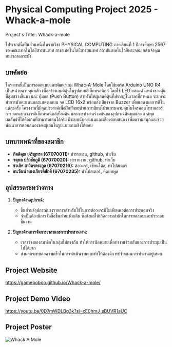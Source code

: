 # Physical Computing Project 2025 - Whack-a-mole
Project's Title : Whack-a-mole


โปรเจกต์นี้เป็นส่วนหนึ่งในรายวิชา PHYSICAL COMPUTING ภาคเรียนที่ 1 ปีการศึกษา 2567 ของคณะเทคโนโลยีสารสนเทศ สาขาเทคโนโลยีสารสนเทศ สถาบันเทคโนโลยีพระจอมเกล้าเจ้าคุณทหารลาดกระบัง


## บทคัดย่อ
  โครงงานนี้เป็นการออกแบบและพัฒนาเกม Whac-A-Mole โดยใช้บอร์ด Arduino UNO R4 เป็นหน่วยควบคุมหลัก เพื่อสร้างเกมตีตุ่นในรูปแบบอิเล็กทรอนิกส์ โดยใช้ LED แสดงตำแหน่งของตุ่นที่สุ่มสว่างขึ้นมา และ ปุ่มกด (Push Button) สำหรับให้ผู้เล่นตีตุ่นที่ปรากฏในเวลาที่กำหนด ระบบจะทำการนับคะแนนและแสดงผลบน จอ LCD 16x2 พร้อมส่งเสียงจาก Buzzer เพื่อแสดงผลการตีในแต่ละครั้ง โครงงานนี้มีจุดประสงค์เพื่อฝึกทักษะด้านการเขียนโปรแกรมควบคุมไมโครคอนโทรลเลอร์ การออกแบบวงจรอิเล็กทรอนิกส์เบื้องต้น และการทำงานร่วมกันของอุปกรณ์อินพุตและเอาต์พุต ผลลัพธ์ที่ได้คือเกมที่สามารถเล่นได้จริง มีระบบนับคะแนนและเสียงตอบสนอง เพิ่มความสนุกและช่วยพัฒนาการตอบสนองของผู้เล่นในรูปแบบเกมเชิงโต้ตอบ


## บทบาทหน้าที่ของสมาชิก

* **กิตติคุณ เจริญทรง (67070011):** ทำรายงาน, github, ทำเว็บ
* **จตุพล ปลิวชัยภูมิ (67070020):** ทำรายงาน, github, ทำเว็บ
* **ชวเลิศ สาวิตรตระกูล (67070216):** ต่อวงจร, เขียนโค้ด, ทำโปสเตอร์
* **ธนวัฒน์ ทนงเกียรติศักดิ์ (67070235):** ทำโปสเตอร์, คิดบทพูด


## อุปสรรคระหว่างทาง

1.  **ปัญหาด้านอุปกรณ์:**
    * ชิ้นส่วน/อุปกรณ์บางรายการสำหรับใช้ในการต่อวงจรมีไม่เพียงพอต่อการประกอบจริง
    * จำเป็นต้องมีการจัดซื้อชิ้นส่วนเพิ่มเติม ซึ่งส่งผลให้เกิดความล่าช้าในการทดสอบและประกอบชิ้นงาน

2.  **ปัญหาด้านการจัดการเวลาและการประสานงาน:**
    * เวลาว่างของสมาชิกในกลุ่มไม่ตรงกัน ทำให้การนัดหมายเพื่อทำงานร่วมกันและการประชุมเป็นไปได้ยาก
    * ส่งผลกระทบต่อความเร็วในการดำเนินงานและทำให้ต้องมีการปรับแผนการทำงานอยู่เสมอ


## Project Website
https://gameboboo.github.io/Whack-a-mole/


## Project Demo Video
https://youtu.be/0D7mWDLBg3k?si=xE0hmJ_sBUVR1aUC


## Project Poster
![Whack A Mole](source/A1.png)
